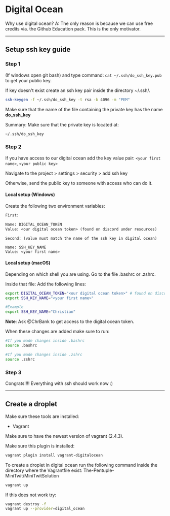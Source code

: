 # Digital Ocean

Why use digital ocean?
A: The only reason is because we can use free credits via. the Github Education pack. This is the only motivator.

---

## Setup ssh key guide

### Step 1

(If windows open git bash) and type command:
```cat ~/.ssh/do_ssh_key.pub``` to get your public key.

If key doesn't exist create an ssh key pair inside the directory ~/.ssh/.

```bash
ssh-keygen -f ~/.ssh/do_ssh_key -t rsa -b 4096 -m "PEM"
```

Make sure that the name of the file containing the private key has the name **do_ssh_key**

Summary: Make sure that the private key is located at:
```txt
~/.ssh/do_ssh_key
```

### Step 2

If you have access to our digital ocean add the key value pair: ```<your first name>```, ```<your public key>```

Navigate to the project > settings > security > add ssh key

Otherwise, send the public key to someone with access who can do it.

#### Local setup (Windows)

Create the following two environment variables:
```txt
First:

Name: DIGITAL_OCEAN_TOKEN
Value: <our digital ocean token> (found on discord under resources)
```

```
Second: (value must match the name of the ssh key in digital ocean)

Name: SSH_KEY_NAME
Value: <your first name>
```

#### Local setup (macOS)

Depending on which shell you are using. Go to the file .bashrc or .zshrc.

Inside that file:
Add the following lines:

```bash
export DIGITAL_OCEAN_TOKEN="<our digital ocean token>" # found on discord under resources
export SSH_KEY_NAME="<your first name>"

#Example
export SSH_KEY_NAME="Christian"
```

**Note**: Ask @ChrBank to get access to the digital ocean token.

When these changes are added make sure to run:

```bash
#If you made changes inside .bashrc
source .bashrc

#If you made changes inside .zshrc
source .zshrc
```

### Step 3

Congrats!!!!
Everything with ssh should work now :)

---

## Create a droplet

Make sure these tools are installed:
* Vagrant

Make sure to have the newest version of vagrant (2.4.3).

Make sure this plugin is installed:
```bash
vagrant plugin install vagrant-digitalocean
```

To create a droplet in digital ocean run the following command inside the directory where the Vagrantfile exist: 
The-Pentuple-MiniTwit/MiniTwitSolution

```bash
vagrant up
```

If this does not work try:

```bash
vagrant destroy -f
vagrant up --provider=digital_ocean
```
